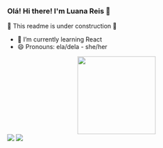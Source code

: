 ### Olá! Hi there! I'm Luana Reis 👋
🚧 This readme is under construction 🚧

- 🌱 I’m currently learning React
- 😄 Pronouns: ela/dela - she/her

<div align="center">
  <a href="https://github.com/reisluana">
  <img height="180em" src="https://github-readme-stats.vercel.app/api/top-langs/?username=reisluana&layout=compact&langs_count=7&theme=highcontrast"/>
</div>
<div>
  <a href = "mailto:reisluanag@gmail.com"><img src="https://img.shields.io/badge/-Gmail-%23333?style=for-the-badge&logo=gmail&logoColor=white" target="_blank"></a>
  <a href="https://www.linkedin.com/in/reisluanag/" target="_blank"><img src="https://img.shields.io/badge/-LinkedIn-%230077B5?style=for-the-badge&logo=linkedin&logoColor=white" target="_blank"></a> 
 
</div>
